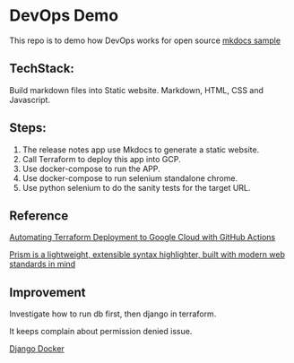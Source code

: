 # DevOps Demo

This repo is to demo how DevOps works for open source
[mkdocs sample](https://github.com/giansalex/mkdocs-sample)


## TechStack:

Build markdown files into Static website.
Markdown, HTML, CSS and Javascript.


## Steps:
1. The release notes app use Mkdocs to generate a static website.
2. Call Terraform to deploy this app into GCP.
3. Use docker-compose to run the APP.
4. Use docker-compose to run selenium standalone chrome.
5. Use python selenium to do the sanity tests for the target URL.

## Reference

[Automating Terraform Deployment to Google Cloud with GitHub Actions](https://medium.com/interleap/automating-terraform-deployment-to-google-cloud-with-github-actions-17516c4fb2e5)

[Prism is a lightweight, extensible syntax highlighter, built with modern web standards in mind](https://prismjs.com/)

## Improvement
Investigate how to run db first, then django in terraform.

It keeps complain about permission denied issue.

[Django Docker](https://docs.docker.com/samples/django/)